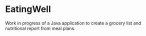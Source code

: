 # EatingWell
Work in progress of a Java application to create a grocery list and nutritional report from meal plans. 
